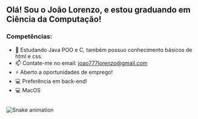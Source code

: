 ## Olá! Sou o João Lorenzo, e estou graduando em Ciência da Computação!

<h3>Competências:</h3>

- 📖 Estudando Java POO e C, também possuo conhecimento básicos de html e css.
- 📫 Contate-me no email: joao777lorenzo@gmail.com
- ⚡ Aberto a oportunidades de emprego!
- 💻 Preferência em back-end!
- 💻 MacOS

##
![Snake animation](https://github.com/seu-usuário-aqui/DevJoaoLorenzo/blob/output/github-contribution-grid-snake.svg)
